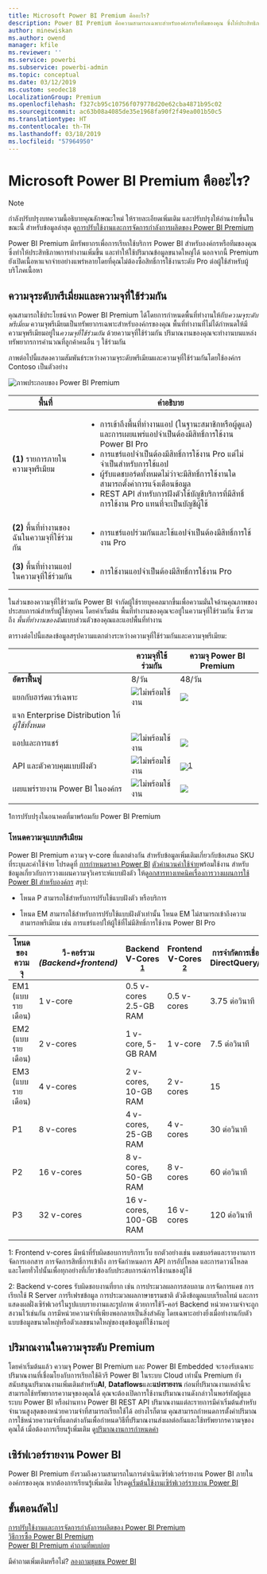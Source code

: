 ```yaml
---
title: Microsoft Power BI Premium คืออะไร?
description: Power BI Premium คือความสามารถเฉพาะสำหรับองค์กรหรือทีมของคุณ ซึ่งให้ประสิทธิภาพการทำงานเพิ่มขึ้นและปริมาณข้อมูลขนาดใหญ่ขึ้น โดยที่คุณไม่จำเป็นต้องซื้อสิทธิ์การใช้งานต่อผู้ใช้
author: minewiskan
ms.author: owend
manager: kfile
ms.reviewer: ''
ms.service: powerbi
ms.subservice: powerbi-admin
ms.topic: conceptual
ms.date: 03/12/2019
ms.custom: seodec18
LocalizationGroup: Premium
ms.openlocfilehash: f327cb95c10756f079778d20e62cba4871b95c02
ms.sourcegitcommit: ac63b08a4085de35e1968fa90f2f49ea001b50c5
ms.translationtype: HT
ms.contentlocale: th-TH
ms.lasthandoff: 03/18/2019
ms.locfileid: "57964950"
---
```

# <a name="what-is-microsoft-power-bi-premium"></a>Microsoft Power BI Premium คืออะไร?

> [!NOTE]
> กำลังปรับปรุงบทความนี้อธิบายคุณลักษณะใหม่ ให้รายละเอียดเพิ่มเติม และปรับปรุงให้อ่านง่ายขึ้นในขณะนี้ สำหรับข้อมูลล่าสุด ดู[การปรับใช้งานและการจัดการกำลังการผลิตของ Power BI Premium](whitepaper-powerbi-premium-deployment.md)

Power BI Premium มีทรัพยากรเพื่อการเรียกใช้บริการ Power BI สำหรับองค์กรหรือทีมของคุณ ซึ่งทำให้ประสิทธิภาพการทำงานเพิ่มขึ้น และทำให้ใช้ปริมาณข้อมูลขนาดใหญ่ได้ นอกจากนี้ Premium ยังเปิดเนื้อหาแจกจ่ายอย่างแพร่หลายโดยที่คุณไม่ต้องซื้อสิทธิ์การใช้งานระดับ Pro ต่อผู้ใช้สำหรับผู้บริโภคเนื้อหา  

## <a name="premium-capacity-and-shared-capacity"></a>ความจุระดับพรีเมี่ยมและความจุที่ใช้ร่วมกัน

คุณสามารถใช้ประโยชน์จาก Power BI Premium ได้โดยการกำหนดพื้นที่ทำงานให้กับ*ความจุระดับพรีเมี่ยม* ความจุพรีเมียมเป็นทรัพยากรเฉพาะสำหรับองค์กรของคุณ พื้นที่ทำงานที่ไม่ได้กำหนดให้มีความจุพรีเมียมอยู่ใน*ความจุที่ใช้ร่วมกัน* ด้วยความจุที่ใช้ร่วมกัน ปริมาณงานของคุณจะทำงานบนแหล่งทรัพยากรการคำนวณที่ลูกค้าคนอื่น ๆ ใช้ร่วมกัน

ภาพต่อไปนี้แสดงความสัมพันธ์ระหว่างความจุระดับพรีเมียมและความจุที่ใช้ร่วมกันโดยใช้องค์กร Contoso เป็นตัวอย่าง

![ภาพประกอบของ Power BI Premium](media/service-premium/premium-chart.png)

| พื้นที่ | คำอธิบาย |
| --- | --- |
| **(1)** รายการภายในความจุพรีเมียม | <ul><li>การเข้าถึงพื้นที่ทำงานแอป (ในฐานะสมาชิกหรือผู้ดูแล) และการเผยแพร่แอปจำเป็นต้องมีสิทธิ์การใช้งาน Power BI Pro<li>การแชร์แอปจำเป็นต้องมีสิทธิ์การใช้งาน Pro แต่ไม่จำเป็นสำหรับการใช้แอป<li>ผู้รับแดชบอร์ดทั้งหมดไม่ว่าจะมีสิทธิ์การใช้งานใด สามารถตั้งค่าการแจ้งเตือนข้อมูล<li>REST API สำหรับการฝังตัวใช้บัญชีบริการที่มีสิทธิ์การใช้งาน Pro แทนที่จะเป็นบัญชีผู้ใช้</ul> |
| **(2)** พื้นที่ทำงานของฉันในความจุที่ใช้ร่วมกัน | <ul><li>การแชร์แอปร่วมกันและใช้แอปจำเป็นต้องมีสิทธิ์การใช้งาน Pro</ul> |
| **(3)** พื้นที่ทำงานแอปในความจุที่ใช้ร่วมกัน | <ul><li>การใช้งานแอปจำเป็นต้องมีสิทธิ์การใช้งาน Pro</ul>|
| | |

ในส่วนของความจุที่ใช้ร่วมกัน Power BI จำกัดผู้ใช้รายบุคคลมากขึ้นเพื่อความมั่นใจด้านคุณภาพของประสบการณ์สำหรับผู้ใช้ทุกคน โดยค่าเริ่มต้น พื้นที่ทำงานของคุณจะอยู่ในความจุที่ใช้ร่วมกัน ซึ่งรวมถึง *พื้นที่ทำงานของฉัน*แบบส่วนตัวของคุณและแอปพื้นที่ทำงาน

ตารางต่อไปนี้แสดงข้อมูลสรุปความแตกต่างระหว่างความจุที่ใช้ร่วมกันและความจุพรีเมียม:

|  | ความจุที่ใช้ร่วมกัน | ความจุ Power BI Premium |
| --- | --- | --- |
| **อัตราฟื้นฟู** |8/วัน |48/วัน |
| แยกกับฮาร์ดแวร์เฉพาะ |![ไม่พร้อมใช้งาน](media/service-premium/not-available.png) |![](media/service-premium/available.png) |
| แจก Enterprise Distribution ให้*ผู้ใช้ทั้งหมด* | | |
| แอปและการแชร์ |![ไม่พร้อมใช้งาน](media/service-premium/not-available.png) |![](media/service-premium/available.png) |
| API และตัวควบคุมแบบฝังตัว |![ไม่พร้อมใช้งาน](media/service-premium/not-available.png) |![](media/service-premium/available.png)<sup>[1](#fnt1)</sup> |
| เผยแพร่รายงาน Power BI ในองค์กร |![ไม่พร้อมใช้งาน](media/service-premium/not-available.png) |![](media/service-premium/available.png) |
| | | |

<a name="fnt1">1</a>การปรับปรุงในอนาคตที่มาพร้อมกับ Power BI Premium



### <a name="premium-capacity-nodes"></a>โหนดความจุแบบพรีเมียม

Power BI Premium ความจุ v-core ที่แตกต่างกัน สำหรับข้อมูลเพิ่มเติมเกี่ยวกับข้อเสนอ SKU ที่ระบุและค่าใช้จ่าย โปรดดูที่ [การกำหนดราคา Power BI](https://powerbi.microsoft.com/pricing/) [ตัวคำนวนค่าใช้จ่าย](https://powerbi.microsoft.com/calculator/)พร้อมใช้งาน สำหรับข้อมูลเกี่ยวกับการวางแผนความจุวิเคราะห์แบบฝังตัว ให้ดู[อกสารทางเทคนิคเรื่องการวางแผนการใช้ Power BI สำหรับองค์กร](https://aka.ms/pbienterprisedeploy) สรุป:

* โหนด P สามารถใช้สำหรับการปรับใช้แบบฝังตัว หรือบริการ

* โหนด EM สามารถใช้สำหรับการปรับใช้แบบฝังตัวเท่านั้น โหนด EM ไม่สามารถเข้าถึงความสามารถพรีเมียม เช่น การแชร์แอปให้ผู้ใช้ที่ไม่มีสิทธิ์การใช้งาน Power BI Pro

| โหนดของความจุ | วี-คอร์รวม<br/>*(Backend+frontend)*  | Backend V-Cores <sup>[1](#fn1)</sup> | Frontend V-Cores <sup>[2](#fn2)</sup> | การจำกัดการเชื่อมต่อ DirectQuery/live | รีเฟรชพร้อมกันสูงสุด |
| --- | --- | --- | --- | --- | --- |
| EM1 (แบบรายเดือน) |1 v-core |0.5 v-cores 2.5-GB RAM |0.5 v-cores |3.75 ต่อวินาที |  1 |
| EM2 (แบบรายเดือน) |2 v-cores |1 v-core, 5-GB RAM |1 v-core |7.5 ต่อวินาที |  2 |
| EM3 (แบบรายเดือน) |4 v-cores |2 v-cores, 10-GB RAM |2 v-cores | 15 | 3 |
| P1 |8 v-cores |4 v-cores, 25-GB RAM |4 v-cores |30 ต่อวินาที | 6 |
| P2 |16 v-cores |8 v-cores, 50-GB RAM |8 v-cores |60 ต่อวินาที | 12 |
| P3 |32 v-cores |16 v-cores, 100-GB RAM |16 v-cores |120 ต่อวินาที | 24 |
| | | | | | |

<a name="fn1">1</a>: Frontend v-cores มีหน้าที่รับผิดชอบการบริการเว็บ ยกตัวอย่างเช่น แดชบอร์ดและรายงานการจัดการเอกสาร การจัดการสิทธิ์การเข้าถึง การจัดกำหนดการ API การอัปโหลด และการดาวน์โหลด และโดยทั่วไปนั้นเพื่อทุกอย่างที่เกี่ยวข้องกับประสบการณ์การใช้งานของผู้ใช้ 

<a name="fn2">2</a>: Backend v-cores รับผิดชอบงานที่ยาก เช่น การประมวลผลการสอบถาม การจัดการแคช การเรียกใช้ R Server การรีเฟรชข้อมูล การประมวลผลภาษาธรรมชาติ ตัวดึงข้อมูลแบบเรียลไทม์ และการแสดงผลฝั่งเซิร์ฟเวอร์ในรูปแบบรายงานและรูปภาพ ด้วยการใช้วี-คอร์ Backend หน่วยความจำจะถูกสงวนไว้เช่นกัน การมีหน่วยความจำที่เพียงพอกลายเป็นสิ่งสำคัญ โดยเฉพาะอย่างยิ่งเมื่อทำงานกับตัวแบบข้อมูลขนาดใหญ่หรือตัวเลขขนาดใหญ่ของชุดข้อมูลที่ใช้งานอยู่

## <a name="workloads-in-premium-capacity"></a>ปริมาณงานในความจุระดับ Premium

โดยค่าเริ่มต้นแล้ว ความจุ Power BI Premium และ Power BI Embedded จะรองรับเฉพาะปริมาณงานที่เชื่อมโยงกับการเรียกใช้คิวรี Power BI ในระบบ Cloud เท่านั้น Premium ยังสนับสนุนปริมาณงานเพิ่มเติมสำหรับ**AI**, **Dataflows**และ**แบ่งรายงาน** ก่อนที่ปริมาณงานเหล่านี้จะสามารถใช้ทรัพยากรความจุของคุณได้ คุณจะต้องเปิดการใช้งานปริมาณงานดังกล่าวในพอร์ทัลผู้ดูแลระบบ Power BI หรือผ่านทาง Power BI REST API ปริมาณงานแต่ละรายการมีค่าเริ่มต้นสำหรับจำนวนสูงสุดของหน่วยความจำที่สามารถเรียกใช้ได้ อย่างไรก็ตาม คุณสามารถกำหนดการตั้งค่าปริมาณการใช้หน่วยความจำที่แตกต่างกันเพื่อกำหนดวิธีที่ปริมาณงานส่งผลต่อกันและใช้ทรัพยากรความจุของคุณได้ เมื่อต้องการเรียนรู้เพิ่มเติม ดู[ปริมาณงานการกำหนดค่า](service-admin-premium-workloads.md)

## <a name="power-bi-report-server"></a>เซิร์ฟเวอร์รายงาน Power BI

Power BI Premium ยังรวมถึงความสามารถในการดำเนินเซิร์ฟเวอร์รายงาน Power BI ภายในองค์กรของคุณ หากต้องการเรียนรู้เพิ่มเติม โปรดดู[เริ่มต้นใช้งานเซิร์ฟเวอร์รายงาน Power BI](report-server/get-started.md)

## <a name="next-steps"></a>ขั้นตอนถัดไป

[การปรับใช้งานและการจัดการกำลังการผลิตของ Power BI Premium](whitepaper-powerbi-premium-deployment.md)   
[วิธีการซื้อ Power BI Premium](service-admin-premium-purchase.md)   
[Power BI Premium คำถามที่พบบ่อย](service-premium-faq.md)   



มีคำถามเพิ่มเติมหรือไม่? [ลองถามชุมชน Power BI](https://community.powerbi.com/)
